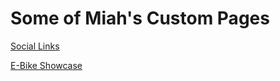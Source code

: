 # Some of Miah's Custom Pages

[Social Links](https://miahfuta.github.io)

[E-Bike Showcase](https://miahfuta.github.io/ebike.html)